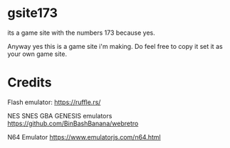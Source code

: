# gsite173
its a game site with the numbers 173 because yes.

Anyway yes this is a game site i'm making. Do feel free to copy it set it as your own game site.

# Credits
Flash emulator: https://ruffle.rs/

NES SNES GBA GENESIS emulators https://github.com/BinBashBanana/webretro

N64 Emulator https://www.emulatorjs.com/n64.html
